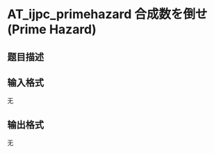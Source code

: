# AT_ijpc_primehazard 合成数を倒せ (Prime Hazard)

## 题目描述

[problemUrl]: https://atcoder.jp/contests/ijpc2012pr/tasks/ijpc_primehazard

## 输入格式

无

## 输出格式

无